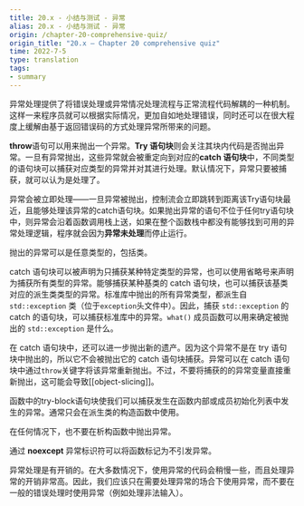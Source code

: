 ```yaml
---
title: 20.x - 小结与测试 - 异常
alias: 20.x - 小结与测试 - 异常
origin: /chapter-20-comprehensive-quiz/
origin_title: "20.x — Chapter 20 comprehensive quiz"
time: 2022-7-5
type: translation
tags:
- summary
---
```


异常处理提供了将错误处理或异常情况处理流程与正常流程代码解耦的一种机制。这样一来程序员就可以根据实际情况，更加自如地处理错误，同时还可以在很大程度上缓解由基于返回错误码的方式处理异常所带来的问题。

**throw**语句可以用来抛出一个异常。**Try 语句块**则会关注其块内代码是否抛出异常。一旦有异常抛出，这些异常就会被重定向到对应的**catch 语句块**中，不同类型的语句块可以捕获对应类型的异常并对其进行处理。默认情况下，异常只要被捕获，就可以认为是处理了。

异常会被立即处理——一旦异常被抛出，控制流会立即跳转到距离该Try语句块最近，且能够处理该异常的catch语句块。如果抛出异常的语句不位于任何try语句块中，则异常会沿着函数调用栈上送，如果在整个函数栈中都没有能够找到可用的异常处理逻辑，程序就会因为**异常未处理**而停止运行。

抛出的异常可以是任意类型的，包括类。

catch 语句块可以被声明为只捕获某种特定类型的异常，也可以使用省略号来声明为捕获所有类型的异常。能够捕获某种基类的 catch 语句块，也可以捕获该基类对应的派生类类型的异常。标准库中抛出的所有异常类型，都派生自 `std::exception` 类（位于`exception`头文件中）。因此，捕获 `std::exception` 的 catch 的语句块，可以捕获标准库中的异常。`what()` 成员函数可以用来确定被抛出的 `std::exception` 是什么。

在 catch 语句块中，还可以进一步抛出新的遗产。因为这个异常不是在 try 语句块中抛出的，所以它不会被抛出它的 catch 语句块捕获。异常可以在 catch 语句块中通过`throw`关键字将该异常重新抛出。不过，不要将捕获的的异常变量直接重新抛出，这可能会导致[[object-slicing]]。

函数中的try-block语句块使我们可以捕获发生在函数内部或成员初始化列表中发生的异常。通常只会在派生类的构造函数中使用。

在任何情况下，也不要在析构函数中抛出异常。

通过 **noexcept** 异常标识符可以将函数标记为不引发异常。

异常处理是有开销的。在大多数情况下，使用异常的代码会稍慢一些，而且处理异常的开销非常高。因此，我们应该只在需要处理异常的场合下使用异常，而不要在一般的错误处理时使用异常（例如处理非法输入）。